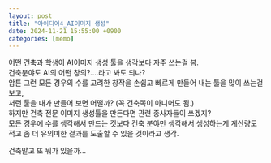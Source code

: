 ```yaml
---
layout: post
title: "아이디어4_AI이미지 생성"
date: 2024-11-21 15:55:00 +0900
categories: [memo]
---
```


어떤 건축과 학생이 AI이미지 생성 툴을 생각보다 자주 쓰는걸 봄.  
건축분야도 AI의 어떤 창의?....라고 봐도 되나?  
암튼 그런 모든 경우의 수를 고려한 창작을 손쉽고 빠르게 만들어 내는 툴을 많이 쓰는걸 보고,  
저런 툴을 내가 만들어 보면 어떨까? (꼭 건축쪽이 아니어도 됨.)  
하지만 건축 전문 이미지 생성툴을 만든다면 관련 종사자들이 쓰겠지?  
모든 경우에 수를 생각해서 만드는 것보다 건축 분야만 생각해서 생성하는게 계산량도 적고 좀 더 유의미한 결과를 도출할 수 있을 것이라고 생각.  

건축말고 또 뭐가 있을까...
